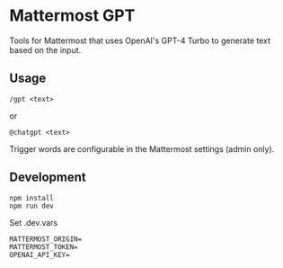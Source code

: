 # Mattermost GPT

Tools for Mattermost that uses OpenAI's GPT-4 Turbo to generate text based on the input.

## Usage

```
/gpt <text>
```

or

```
@chatgpt <text>
```

Trigger words are configurable in the Mattermost settings (admin only).

## Development

```
npm install
npm run dev
```

Set .dev.vars

```
MATTERMOST_ORIGIN=
MATTERMOST_TOKEN=
OPENAI_API_KEY=
```
